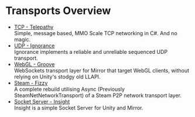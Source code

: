 # Transports Overview

-   [TCP - Telepathy](Telepathy)  
    Simple, message based, MMO Scale TCP networking in C#. And no magic.
-   [UDP - Ignorance](Ignorance)  
    Ignorance implements a reliable and unreliable sequenced UDP transport.
-   [WebGL - Groove](Groove)  
    WebSockets transport layer for Mirror that target WebGL clients, without relying on Unity's stodgy old LLAPI.
-   [Steam - Fizzy](Fizzy)  
    A complete rebuild utilising Async (Previously SteamNetNetworkTransport) of a Steam P2P network transport layer.
-   [Socket Server - Insight](Insight)  
    Insight is a simple Socket Server for Unity and Mirror.
